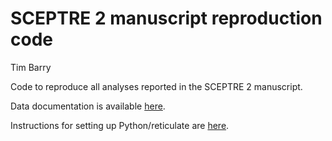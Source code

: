 SCEPTRE 2 manuscript reproduction code
================
Tim Barry

Code to reproduce all analyses reported in the SCEPTRE 2 manuscript.

Data documentation is available
[here](https://github.com/Katsevich-Lab/sceptre2-manuscript/blob/main/docs/data_doc.pdf).

Instructions for setting up Python/reticulate are
[here](https://github.com/Katsevich-Lab/sceptre2-manuscript/blob/main/docs/setting_up_python.pdf).
